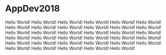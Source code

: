 # AppDev2018

Hello World! Hello World! Hello World! Hello World! Hello World! Hello World! Hello World! Hello World! Hello World! Hello World! Hello World! Hello World! Hello World! Hello World! Hello World! Hello World! Hello World! Hello World! Hello World! Hello World! Hello World! Hello World! Hello World! Hello World! Hello World! Hello World! Hello World! Hello World! Hello World! Hello World! Hello World! Hello World! Hello World! Hello World! Hello World!
